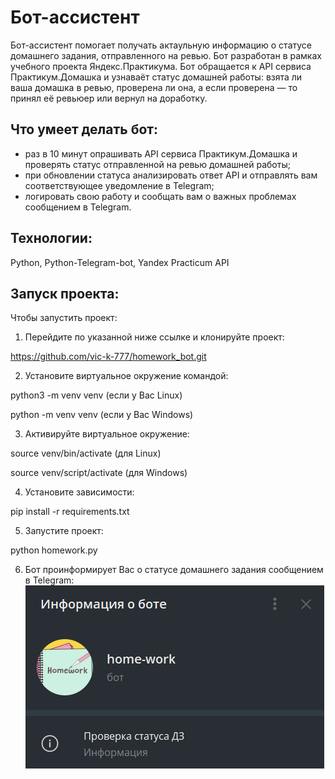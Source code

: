 # Бот-ассистент

Бот-ассистент помогает получать актаульную информацию о статусе домашнего задания, отправленного на ревью. Бот разработан в рамках учебного проекта Яндекс.Практикума. Бот обращается к API сервиса Практикум.Домашка и узнаваёт статус домашней работы: взята ли ваша домашка в ревью, проверена ли она, а если проверена — то принял её ревьюер или вернул на доработку.

## Что умеет делать бот:

- раз в 10 минут опрашивать API сервиса Практикум.Домашка и проверять статус отправленной на ревью домашней работы;
- при обновлении статуса анализировать ответ API и отправлять вам соответствующее уведомление в Telegram;
- логировать свою работу и сообщать вам о важных проблемах сообщением в Telegram.

## Технологии:

Python, Python-Telegram-bot, Yandex Practicum API

## Запуск проекта:

Чтобы запустить проект:

1. Перейдите по указанной ниже ссылке и клонируйте проект:

https://github.com/vic-k-777/homework_bot.git

2. Установите виртуальное окружение командой:

python3 -m venv venv (если у Вас Linux)

python -m venv venv (если у Вас Windows)

3. Активируйте виртуальное окружение:

source venv/bin/activate (для Linux)

source venv/script/activate (для Windows)

4. Установите зависимости:

pip install -r requirements.txt

5. Запустите проект:

python homework.py

6. Бот проинформирует Вас о статусе домашнего задания сообщением в Telegram:
![Alt text](image.png)
